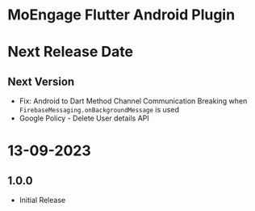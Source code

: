 # MoEngage Flutter Android Plugin

# Next Release Date

## Next Version
- Fix: Android to Dart Method Channel Communication Breaking when `FirebaseMessaging.onBackgroundMessage` is used
- Google Policy - Delete User details API

# 13-09-2023

## 1.0.0
- Initial Release